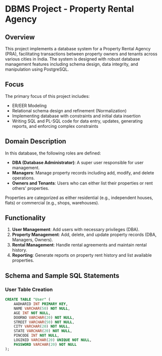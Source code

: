 # DBMS Project - Property Rental Agency

## Overview
This project implements a database system for a Property Rental Agency (PRA), facilitating transactions between property owners and tenants across various cities in India. The system is designed with robust database management features including schema design, data integrity, and manipulation using PostgreSQL.

## Focus
The primary focus of this project includes:
- ER/EER Modeling
- Relational schema design and refinement (Normalization)
- Implementing database with constraints and initial data insertion
- Writing SQL and PL-SQL code for data entry, updates, generating reports, and enforcing complex constraints

## Domain Description
In this database, the following roles are defined:
- **DBA (Database Administrator)**: A super user responsible for user management.
- **Managers**: Manage property records including add, modify, and delete operations.
- **Owners and Tenants**: Users who can either list their properties or rent others' properties.

Properties are categorized as either residential (e.g., independent houses, flats) or commercial (e.g., shops, warehouses).

## Functionality
1. **User Management**: Add users with necessary privileges (DBA).
2. **Property Management**: Add, delete, and update property records (DBA, Managers, Owners).
3. **Rental Management**: Handle rental agreements and maintain rental history.
4. **Reporting**: Generate reports on property rent history and list available properties.

## Schema and Sample SQL Statements
### User Table Creation
```sql
CREATE TABLE "User" (
    AADHARID INT PRIMARY KEY,
    NAME VARCHAR(50) NOT NULL,
    AGE INT NOT NULL,
    DOORNO VARCHAR(20) NOT NULL,
    STREET VARCHAR(50) NOT NULL,
    CITY VARCHAR(20) NOT NULL,
    STATE VARCHAR(20) NOT NULL,
    PINCODE INT NOT NULL,
    LOGINID VARCHAR(20) UNIQUE NOT NULL,
    PASSWORD VARCHAR(20) NOT NULL
);
